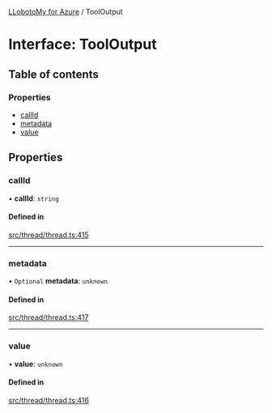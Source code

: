 [LLobotoMy for Azure](../README.md) / ToolOutput

# Interface: ToolOutput

## Table of contents

### Properties

- [callId](ToolOutput.md#callid)
- [metadata](ToolOutput.md#metadata)
- [value](ToolOutput.md#value)

## Properties

### callId

• **callId**: `string`

#### Defined in

[src/thread/thread.ts:415](https://github.com/paztek/llobotomy-azure/blob/5572695/src/thread/thread.ts#L415)

___

### metadata

• `Optional` **metadata**: `unknown`

#### Defined in

[src/thread/thread.ts:417](https://github.com/paztek/llobotomy-azure/blob/5572695/src/thread/thread.ts#L417)

___

### value

• **value**: `unknown`

#### Defined in

[src/thread/thread.ts:416](https://github.com/paztek/llobotomy-azure/blob/5572695/src/thread/thread.ts#L416)
